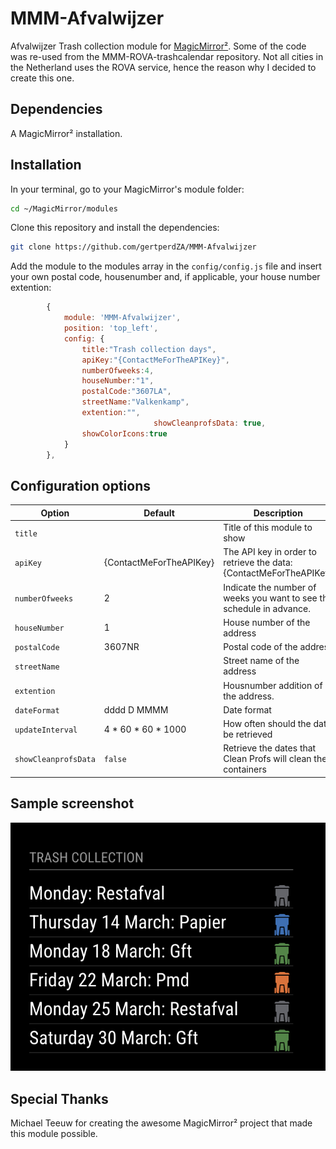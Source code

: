 # MMM-Afvalwijzer

Afvalwijzer Trash collection module for [MagicMirror²](https://github.com/MagicMirrorOrg/MagicMirror). Some of the code was re-used from the MMM-ROVA-trashcalendar repository. Not all cities in the Netherland uses the ROVA service, hence the reason why I decided to create this one.

## Dependencies

A MagicMirror² installation.

## Installation

In your terminal, go to your MagicMirror's module folder:

```bash
cd ~/MagicMirror/modules
```

Clone this repository and install the dependencies:

```bash
git clone https://github.com/gertperdZA/MMM-Afvalwijzer
```

Add the module to the modules array in the `config/config.js` file and insert your own postal code, housenumber and, if applicable, your house number extention:

```js
		{
			module: 'MMM-Afvalwijzer',
			position: 'top_left',
			config: {
				title:"Trash collection days",
				apiKey:"{ContactMeForTheAPIKey}",
				numberOfweeks:4,
				houseNumber:"1",
				postalCode:"3607LA",
				streetName:"Valkenkamp",
				extention:"",
                                showCleanprofsData: true,
				showColorIcons:true
			}
		},
```
## Configuration options

Option|Default|Description
------|------|-----------
`title`||Title of this module to show
`apiKey`|{ContactMeForTheAPIKey}|The API key in order to retrieve the data: {ContactMeForTheAPIKey}
`numberOfweeks`|2|Indicate the number of weeks you want to see the schedule in advance.
`houseNumber`|1|House number of the address
`postalCode`|3607NR|Postal code of the address
`streetName`||Street name of the address
`extention`||Housnumber addition of the address.
`dateFormat`|dddd D MMMM|Date format 
`updateInterval`|4 * 60 * 60 * 1000|How often should the data be retrieved
`showCleanprofsData`|`false`|Retrieve the dates that Clean Profs will clean the containers

## Sample screenshot

![screenshot](AfvalwijzerScreenshot.png)

## Special Thanks

Michael Teeuw for creating the awesome MagicMirror² project that made this module possible.
